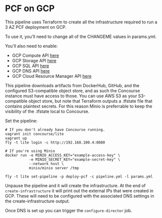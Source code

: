 # PCF on GCP

This pipeline uses Terraform to create all the infrastructure required to run a
3 AZ PCF deployment on GCP.

To use it, you'll need to change all of the CHANGEME values in params.yml.

You'll also need to enable:

* GCP Compute API [here](https://console.cloud.google.com/apis/api/compute_component)
* GCP Storage API [here](https://console.cloud.google.com/apis/api/storage_component)
* GCP SQL API [here](https://console.cloud.google.com/apis/api/sql_component)
* GCP DNS API [here](https://console.cloud.google.com/apis/api/dns)
* GCP Cloud Resource Manager API [here](https://console.cloud.google.com/apis/api/cloudresourcemanager.googleapis.com/overview)

This pipeline downloads artifacts from DockerHub, GitHub, and the configured
S3-compatible object store, and as such the Concourse instance must have access
to those. You can use AWS S3 as your S3-compatible object store, but note that
Terraform outputs a .tfstate file that contains plaintext secrets. For this
reason Minio is preferrable to keep the visibility of the .tfstate local to
Concourse.

Set the pipeline:

```
# If you don't already have Concourse running.
vagrant init concourse/lite
vagrant up
fly -t lite login -c http://192.168.100.4:8080

# If you're using Minio
docker run -e MINIO_ACCESS_KEY="example-access-key" \
           -e MINIO_SECRET_KEY="example-secret-key" \
           --network host \
           minio/minio server /tmp

fly -t lite set-pipeline -p deploy-pcf -c pipeline.yml -l params.yml
```

Unpause the pipeline and it will create the infrastructure. At the end of
`create-infrastructure` it will print out the external IPs that were created in
GCP. These will need to be configured with the associated DNS settings in the
create-infrastructure output.

Once DNS is set up you can trigger the `configure-director` job.
